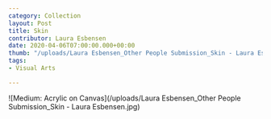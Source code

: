 ```yaml
---
category: Collection
layout: Post
title: Skin
contributor: Laura Esbensen
date: 2020-04-06T07:00:00.000+00:00
thumb: "/uploads/Laura Esbensen_Other People Submission_Skin - Laura Esbensen.jpg"
tags:
- Visual Arts

---
```

![Medium: Acrylic on Canvas](/uploads/Laura Esbensen_Other People Submission_Skin - Laura Esbensen.jpg)